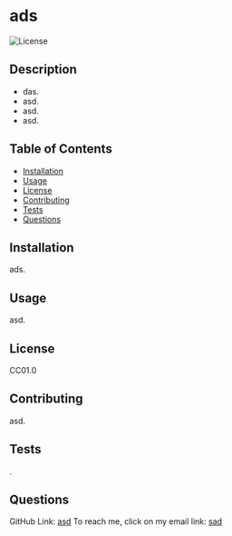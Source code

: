 # ads

![License](https://img.shields.io/badge/License-CC01.0-blue.svg)

## Description

- das.
- asd.
- asd.
- asd.

## Table of Contents

* [Installation](#installation)
* [Usage](#usage)
* [License](#license)
* [Contributing](#contributing)
* [Tests](#tests)
* [Questions](#questions)

## Installation

ads.

## Usage

asd.

## License

CC01.0

## Contributing

asd.

## Tests

.

## Questions

GitHub Link: [asd](https:www.github.com/asd)
To reach me, click on my email link: [sad](mailto:sad)
